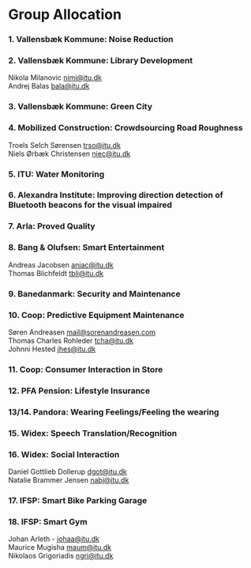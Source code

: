# Group Allocation


### 1. Vallensbæk Kommune: Noise Reduction
### 2. Vallensbæk Kommune: Library Development
Nikola Milanovic <nimi@itu.dk>  
Andrej Balas <bala@itu.dk>  

### 3. Vallensbæk Kommune: Green City
### 4. Mobilized Construction: Crowdsourcing Road Roughness
Troels Selch Sørensen <trso@itu.dk>  
Niels Ørbæk Christensen <niec@itu.dk>

### 5. ITU: Water Monitoring
### 6. Alexandra Institute: Improving direction detection of Bluetooth beacons for the visual impaired
### 7. Arla: Proved Quality
### 8. Bang & Olufsen: Smart Entertainment
Andreas Jacobsen <anjac@itu.dk>   
Thomas Blichfeldt <tbli@itu.dk>

### 9. Banedanmark: Security and Maintenance
### 10. Coop: Predictive Equipment Maintenance
Søren Andreasen <mail@sorenandreasen.com>  
Thomas Charles Rohleder <tcha@itu.dk>  
Johnni Hested <jhes@itu.dk>

### 11. Coop: Consumer Interaction in Store
### 12. PFA Pension: Lifestyle Insurance
### 13/14. Pandora: Wearing Feelings/Feeling the wearing
### 15. Widex: Speech Translation/Recognition
### 16. Widex: Social Interaction
Daniel Gottlieb Dollerup <dgot@itu.dk>  
Natalie Brammer Jensen <nabj@itu.dk>

### 17. IFSP: Smart Bike Parking Garage
### 18. IFSP: Smart Gym
Johan Arleth - <johaa@itu.dk>  
Maurice Mugisha maum@itu.dk  
Nikolaos Grigoriadis ngri@itu.dk  
